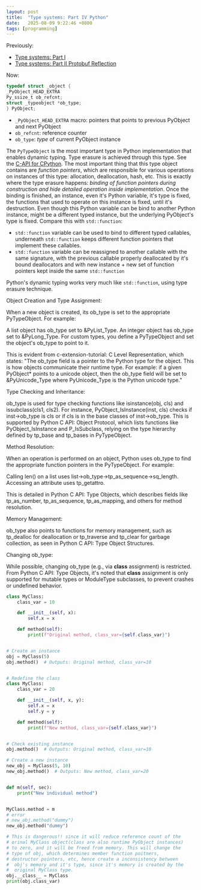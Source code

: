 ```yaml
---
layout: post
title:  "Type systems: Part IV Python"
date:   2025-08-09 9:22:46 +0800
tags: [programming]
---
```


Previously:
- [Type systems: Part I](https://shan-weiqiang.github.io/2024/07/14/understanding-types.html)
- [Type systems: Part II Protobuf Reflection](https://shan-weiqiang.github.io/2025/06/14/protobuf-reflection.html)

Now:

```c
typedef struct _object {
_PyObject_HEAD_EXTRA
Py_ssize_t ob_refcnt;
struct _typeobject *ob_type;
} PyObject;
```
- `_PyObject_HEAD_EXTRA` macro: pointers that points to previous PyObject and next PyObject
- `ob_refcnt`: reference counter
- `ob_type`: *type* of current PyObject instance

The `PyTypeObject` is the most important type in Python implementation that enables dynamic typing. Type erasure is achieved through this type. See the [C-API for CPython](https://docs.python.org/3/c-api/typeobj.html). The most important thing that this type object contains are *function pointers*, which are responsible for various operations on instances of this type: allocation, deallocation, hash, etc. This is exactly where the type erasure happens: *binding of function pointers during construction and hide detailed operation inside implementation*. Once the binding is finished, an instance, even it's Python variable, it's type is fixed, the functions that used to operate on this instance is fixed, until it's destruction. Even though this Python variable can be bind to another Python instance, might be a different typed instance, but the underlying PyObject's type is fixed. Compare this with `std::function`:

- `std::function` variable can be used to bind to different typed callables, underneath `std::function` keeps different function pointers that implement these callables.
- `std::function` variable can be reassigned to another callable with the same signature, with the previous callable properly deallocated by it's bound deallocators and with new instance + new set of function pointers kept inside the same `std::function`

Python's dynamic typing works very much like `std::function`, using type erasure technique.

Object Creation and Type Assignment:

When a new object is created, its ob_type is set to the appropriate PyTypeObject. For example:

A list object has ob_type set to &PyList_Type.
An integer object has ob_type set to &PyLong_Type.
For custom types, you define a PyTypeObject and set the object's ob_type to point to it.


This is evident from c-extension-tutorial: C Level Representation, which states: "The ob_type field is a pointer to the Python type for the object. This is how objects communicate their runtime type. For example: if a given PyObject* points to a unicode object, then the ob_type field will be set to &PyUnicode_Type where PyUnicode_Type is the Python unicode type."


Type Checking and Inheritance:

ob_type is used for type checking functions like isinstance(obj, cls) and issubclass(cls1, cls2). For instance, PyObject_IsInstance(inst, cls) checks if inst->ob_type is cls or if cls is in the base classes of inst->ob_type.
This is supported by Python C API: Object Protocol, which lists functions like PyObject_IsInstance and P_IsSubclass, relying on the type hierarchy defined by tp_base and tp_bases in PyTypeObject.


Method Resolution:

When an operation is performed on an object, Python uses ob_type to find the appropriate function pointers in the PyTypeObject. For example:

Calling len() on a list uses list->ob_type->tp_as_sequence->sq_length.
Accessing an attribute uses tp_getattro.


This is detailed in Python C API: Type Objects, which describes fields like tp_as_number, tp_as_sequence, tp_as_mapping, and others for method resolution.


Memory Management:

ob_type also points to functions for memory management, such as tp_dealloc for deallocation or tp_traverse and tp_clear for garbage collection, as seen in Python C API: Type Object Structures.


Changing ob_type:

While possible, changing ob_type (e.g., via __class__ assignment) is restricted. From Python C API: Type Objects, it's noted that __class__ assignment is only supported for mutable types or ModuleType subclasses, to prevent crashes or undefined behavior.

```python
class MyClass:
    class_var = 10

    def __init__(self, x):
        self.x = x

    def method(self):
        print(f"Original method, class_var={self.class_var}")


# Create an instance
obj = MyClass(5)
obj.method()  # Outputs: Original method, class_var=10


# Redefine the class
class MyClass:
    class_var = 20

    def __init__(self, x, y):
        self.x = x
        self.y = y

    def method(self):
        print(f"New method, class_var={self.class_var}")


# Check existing instance
obj.method()  # Outputs: Original method, class_var=10

# Create a new instance
new_obj = MyClass(5, 10)
new_obj.method()  # Outputs: New method, class_var=20


def m(self, sec):
    print("New individual method")


MyClass.method = m
# error
# new_obj.method("dummy")
new_obj.method("dummy")

# This is dangerous!! since it will reduce reference count of the 
# orinal MyClass object(class are also runtime PyObject instances) 
# to zero, and it will be freed from memory. This will change the 
# type of obj, which determines member function poitners, 
# destructor pointers, etc, hence create a inconsistency between
#  obj's memory and it's type, since it's memory is created by the
#  original MyClass type.
obj.__class__ = MyClass
print(obj.class_var)

```
